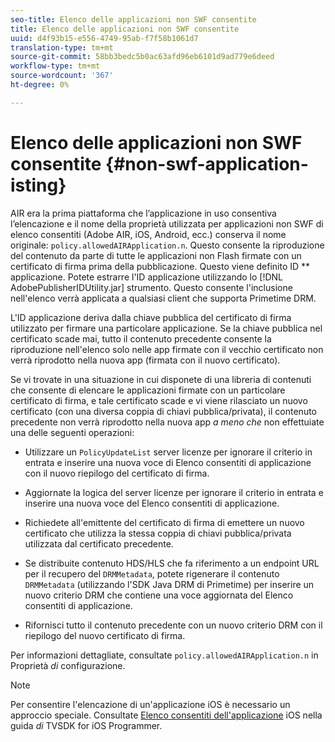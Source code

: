 ```yaml
---
seo-title: Elenco delle applicazioni non SWF consentite
title: Elenco delle applicazioni non SWF consentite
uuid: d4f93b15-e556-4749-95ab-f7f58b1061d7
translation-type: tm+mt
source-git-commit: 58bb3bedc5b0ac63afd96eb6101d9ad779e6deed
workflow-type: tm+mt
source-wordcount: '367'
ht-degree: 0%

---
```



# Elenco delle applicazioni non SWF consentite {#non-swf-application-isting}

AIR era la prima piattaforma che l’applicazione in uso consentiva l’elencazione e il nome della proprietà utilizzata per  applicazioni non SWF di elenco consentiti (Adobe AIR, iOS, Android, ecc.) conserva il nome originale: `policy.allowedAIRApplication.n`. Questo consente la riproduzione del contenuto da parte di tutte le applicazioni non Flash firmate con un certificato di firma prima della pubblicazione. Questo viene definito ID ** applicazione. Potete estrarre l&#39;ID applicazione utilizzando lo [!DNL AdobePublisherIDUtility.jar] strumento. Questo consente l&#39;inclusione nell&#39;elenco verrà applicata a qualsiasi client che supporta Primetime DRM.

L&#39;ID applicazione deriva dalla chiave pubblica del certificato di firma utilizzato per firmare una particolare applicazione. Se la chiave pubblica nel certificato scade mai, tutto il contenuto precedente consente la riproduzione nell&#39;elenco solo nelle app firmate con il vecchio certificato non verrà riprodotto nella nuova app (firmata con il nuovo certificato).

Se vi trovate in una situazione in cui disponete di una libreria di contenuti che consente di elencare le applicazioni firmate con un particolare certificato di firma, e tale certificato scade e vi viene rilasciato un nuovo certificato (con una diversa coppia di chiavi pubblica/privata), il contenuto precedente non verrà riprodotto nella nuova app *a meno che* non effettuiate una delle seguenti operazioni:

* Utilizzare un `PolicyUpdateList` server licenze per ignorare il criterio in entrata e inserire una nuova voce di Elenco consentiti di  applicazione con il nuovo riepilogo del certificato di firma.
* Aggiornate la logica del server licenze per ignorare il criterio in entrata e inserire una nuova voce del Elenco consentiti di  applicazione.
* Richiedete all&#39;emittente del certificato di firma di emettere un nuovo certificato che utilizza la stessa coppia di chiavi pubblica/privata utilizzata dal certificato precedente.
* Se distribuite contenuto HDS/HLS che fa riferimento a un endpoint URL per il recupero del `DRMMetadata`, potete rigenerare il contenuto `DRMMetadata` (utilizzando l&#39;SDK Java DRM di Primetime) per inserire un nuovo criterio DRM che contiene una voce aggiornata del Elenco consentiti di  applicazione.

* Rifornisci tutto il contenuto precedente con un nuovo criterio DRM con il riepilogo del nuovo certificato di firma.

Per informazioni dettagliate, consultate `policy.allowedAIRApplication.n` in Proprietà *di* configurazione.

>[!NOTE]
>
>Per consentire l&#39;elencazione di un&#39;applicazione iOS è necessario un approccio speciale. Consultate [Elenco consentiti dell&#39;applicazione](../../../../../programming/tvsdk-3x-ios-prog/ios-3x-drm-content-security/ios-3x-allowlist-your-ios-application.md) iOS nella guida *di* TVSDK for iOS Programmer.
